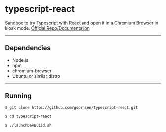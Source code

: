 # **typescript-react**
Sandbox to try Typescript with React and open it in a Chromium Browser in kiosk mode. [Official Repo/Documentation](https://github.com/Microsoft/TypeScript-React-Starter#typescript-react-starter
)
***

## **Dependencies**
* Node.js
* npm
* chromium-browser
* Ubuntu or similar distro
***

## **Running**
```bash
$ git clone https://github.com/gsornsen/typescript-react.git

$ cd typescript-react

$ ./launchDevBuild.sh
